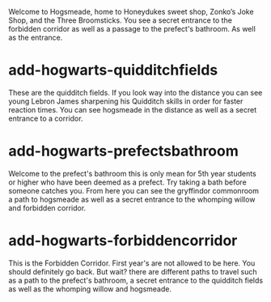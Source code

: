 Welcome to Hogsmeade, home to Honeydukes sweet shop, Zonko’s Joke Shop, and the Three Broomsticks. You see a secret entrance to the forbidden corridor as well as a passage to the prefect's bathroom. As well as the entrance.

# add-hogwarts-quidditchfields
These are the quidditch fields. If you look way into the distance you can see young Lebron James sharpening his Quidditch skills in order for faster reaction times. You can see hogsmeade in the distance as well as a secret entrance to a corridor.

# add-hogwarts-prefectsbathroom
Welcome to the prefect's bathroom this is only mean for 5th year students or higher who have been deemed as a prefect. Try taking a bath before someone catches you. From here you can see the gryffindor commonroom a path to hogsmeade as well as a secret entrance to the whomping willow and forbidden corridor.

# add-hogwarts-forbiddencorridor
This is the Forbidden Corridor. First year's are not allowed to be here. You should definitely go back. But wait? there are different paths to travel such as a path to the prefect's bathroom, a secret entrance to the quidditch fields as well as the whomping willow and hogsmeade.
